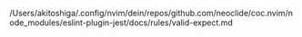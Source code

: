 /Users/akitoshiga/.config/nvim/dein/repos/github.com/neoclide/coc.nvim/node_modules/eslint-plugin-jest/docs/rules/valid-expect.md